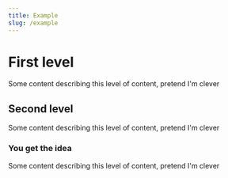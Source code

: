 ```yaml
---
title: Example
slug: /example
---
```


# First level

Some content describing this level of content, pretend I'm clever

## Second level

Some content describing this level of content, pretend I'm clever

### You get the idea

Some content describing this level of content, pretend I'm clever
